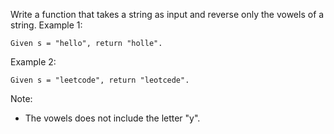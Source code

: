 Write a function that takes a string as input and reverse only the vowels of a string.
Example 1:
```
Given s = "hello", return "holle".
```
Example 2:
```
Given s = "leetcode", return "leotcede".
```
Note:
* The vowels does not include the letter "y".